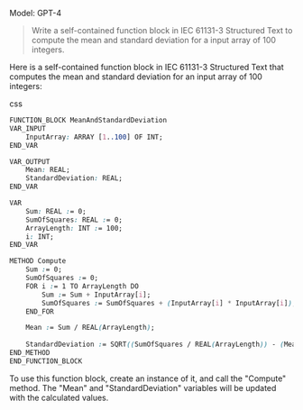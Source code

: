 Model: GPT-4

> Write a self-contained function block in IEC 61131-3 Structured Text to compute the mean and standard deviation for a input array of 100 integers.

Here is a self-contained function block in IEC 61131-3 Structured Text that computes the mean and standard deviation for an input array of 100 integers:

css

```css
FUNCTION_BLOCK MeanAndStandardDeviation
VAR_INPUT
    InputArray: ARRAY [1..100] OF INT;
END_VAR

VAR_OUTPUT
    Mean: REAL;
    StandardDeviation: REAL;
END_VAR

VAR
    Sum: REAL := 0;
    SumOfSquares: REAL := 0;
    ArrayLength: INT := 100;
    i: INT;
END_VAR

METHOD Compute
    Sum := 0;
    SumOfSquares := 0;
    FOR i := 1 TO ArrayLength DO
        Sum := Sum + InputArray[i];
        SumOfSquares := SumOfSquares + (InputArray[i] * InputArray[i]);
    END_FOR

    Mean := Sum / REAL(ArrayLength);
    
    StandardDeviation := SQRT((SumOfSquares / REAL(ArrayLength)) - (Mean * Mean));
END_METHOD
END_FUNCTION_BLOCK
```

To use this function block, create an instance of it, and call the "Compute" method. The "Mean" and "StandardDeviation" variables will be updated with the calculated values.